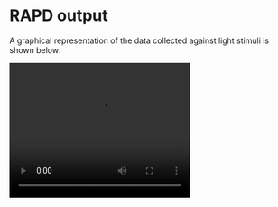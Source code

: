 # RAPD output

A graphical representation of the data collected against light stimuli is shown below:

<video width="320" height="240" controls>
  <source src="https://github.com/Znasif/RAPD/blob/1d2c30eeebbd5a79171b5cbc7f5e731179036b0b/2016_vive_5_On_3.00_Off_0.00_B_1.00_Time_2022.04.06-13.04.53_new.mp4" type="video/mp4">
  Your browser does not support the video tag.
</video>
